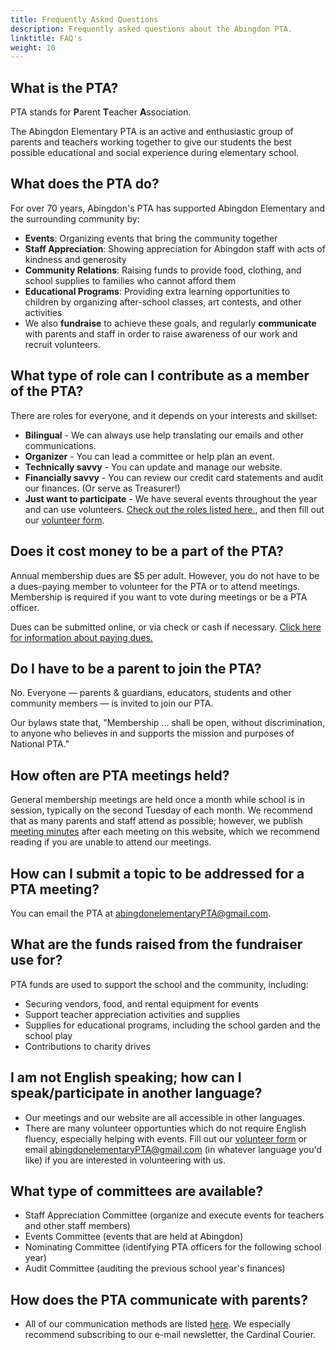 ```yaml
---
title: Frequently Asked Questions
description: Frequently asked questions about the Abingdon PTA.
linktitle: FAQ's
weight: 10
---
```


## What is the PTA?
PTA stands for **P**arent **T**eacher **A**ssociation.

The Abingdon Elementary PTA is an active and enthusiastic group of parents and teachers working together to give our students the best possible educational and social experience during elementary school.

## What does the PTA do?
For over 70 years, Abingdon's PTA has supported Abingdon Elementary and the surrounding community by:

- **Events**: Organizing events that bring the community together
- **Staff Appreciation**: Showing appreciation for Abingdon staff with acts of kindness and generosity
- **Community Relations**: Raising funds to provide food, clothing, and school supplies to families who cannot afford them
- **Educational Programs**: Providing extra learning opportunities to children by organizing after-school classes, art contests, and other activities
- We also **fundraise** to achieve these goals, and regularly **communicate** with parents and staff in order to raise awareness of our work and recruit volunteers.

## What type of role can I contribute as a member of the PTA?
There are roles for everyone, and it depends on your interests and skillset:
- **Bilingual** - We can always use help translating our emails and other communications.
- **Organizer** - You can lead a committee or help plan an event.
- **Technically savvy** - You can update and manage our website.
- **Financially savvy** - You can review our credit card statements and audit our finances. (Or serve as Treasurer!)
- **Just want to participate** - We have several events throughout the year and can use volunteers.
[Check out the roles listed here.](/roles/), and then fill out our [volunteer form](/volunteer).

## Does it cost money to be a part of the PTA?
Annual membership dues are $5 per adult. However, you do not have to be a dues-paying member to volunteer for the PTA or to attend meetings. Membership is required if you want to vote during meetings or be a PTA officer.

Dues can be submitted online, or via check or cash if necessary. [Click here for information about paying dues.](/membership/)

## Do I have to be a parent to join the PTA?
No. Everyone — parents & guardians, educators, students and other community members — is invited to join our PTA.

Our bylaws state that, "Membership ... shall be open, without discrimination, to anyone who believes in and supports the mission and purposes of National PTA."

## How often are PTA meetings held?
General membership meetings are held once a month while school is in session, typically on the second Tuesday of each month. We recommend that as many parents and staff attend as possible; however, we publish [meeting minutes](/documents/) after each meeting on this website, which we recommend reading if you are unable to attend our meetings.

## How can I submit a topic to be addressed for a PTA meeting?
You can email the PTA at abingdonelementaryPTA@gmail.com.

## What are the funds raised from the fundraiser use for?
PTA funds are used to support the school and the community, including:
- Securing vendors, food, and rental equipment for events
- Support teacher appreciation activities and supplies
- Supplies for educational programs, including the school garden and the school play
- Contributions to charity drives

## I am not English speaking; how can I speak/participate in another language?
- Our meetings and our website are all accessible in other languages.
- There are many volunteer opportunties which do not require English fluency, especially helping with events. Fill out our [volunteer form](/volunteer) or email abingdonelementaryPTA@gmail.com (in whatever language you'd like) if you are interested in volunteering with us.

## What type of committees are available?
- Staff Appreciation Committee (organize and execute events for teachers and other staff members)
- Events Committee (events that are held at Abingdon)
- Nominating Committee (identifying PTA officers for the following school year)
- Audit Committee (auditing the previous school year's finances)

## How does the PTA communicate with parents?
- All of our communication methods are listed [here](/connect/). We especially recommend subscribing to our e-mail newsletter, the Cardinal Courier.